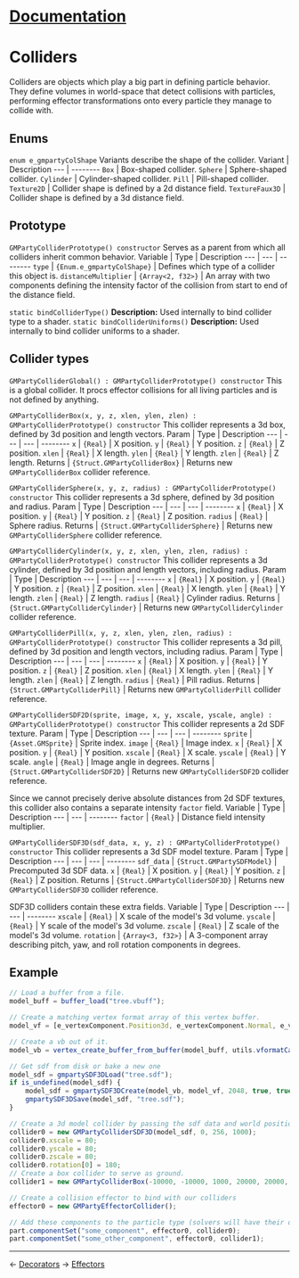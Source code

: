 ﻿# [Documentation](docs/documentation.md)
# Colliders
Colliders are objects which play a big part in defining particle behavior. They define volumes in world-space that detect collisions with particles, performing effector transformations onto every particle they manage to collide with.

## Enums
`enum e_gmpartyColShape`
Variants describe the shape of the collider.
Variant | Description
--- | --------
`Box` | Box-shaped collider.
`Sphere` | Sphere-shaped collider.
`Cylinder` | Cylinder-shaped collider.
`Pill` | Pill-shaped collider.
`Texture2D` | Collider shape is defined by a 2d distance field.
`TextureFaux3D` | Collider shape is defined by a 3d distance field.

## Prototype
`GMPartyColliderPrototype() constructor`
Serves as a parent from which all colliders inherit common behavior.
Variable | Type | Description
--- | --- | --------
`type` | `{Enum.e_gmpartyColShape}` | Defines which type of a collider this object is.
`distanceMultiplier` | `{Array<2, f32>}` | An array with two components defining the intensity factor of the collision from start to end of the distance field.

`static bindColliderType()`
**Description:** Used internally to bind collider type to a shader.
`static bindColliderUniforms()`
**Description:** Used internally to bind collider uniforms to a shader.

## Collider types
`GMPartyColliderGlobal() : GMPartyColliderPrototype() constructor`
This is a global collider. It procs effector collisions for all living particles and is not defined by anything. 

`GMPartyColliderBox(x, y, z, xlen, ylen, zlen) : GMPartyColliderPrototype() constructor`
This collider represents a 3d box, defined by 3d position and length vectors.
Param | Type | Description
--- | --- | --- | --------
`x` | `{Real}` | X position.
`y` | `{Real}` | Y position.
`z` | `{Real}` | Z position.
`xlen` | `{Real}` | X length.
`ylen` | `{Real}` | Y length.
`zlen` | `{Real}` | Z length.
Returns | `{Struct.GMPartyColliderBox}` | Returns new `GMPartyColliderBox` collider reference.

`GMPartyColliderSphere(x, y, z, radius) : GMPartyColliderPrototype() constructor`
This collider represents a 3d sphere, defined by 3d position and radius.
Param | Type | Description
--- | --- | --- | --------
`x` | `{Real}` | X position.
`y` | `{Real}` | Y position.
`z` | `{Real}` | Z position.
`radius` | `{Real}` | Sphere radius.
Returns | `{Struct.GMPartyColliderSphere}` | Returns new `GMPartyColliderSphere` collider reference.

`GMPartyColliderCylinder(x, y, z, xlen, ylen, zlen, radius) : GMPartyColliderPrototype() constructor`
This collider represents a 3d cylinder, defined by 3d position and length vectors, including radius.
Param | Type | Description
--- | --- | --- | --------
`x` | `{Real}` | X position.
`y` | `{Real}` | Y position.
`z` | `{Real}` | Z position.
`xlen` | `{Real}` | X length.
`ylen` | `{Real}` | Y length.
`zlen` | `{Real}` | Z length.
`radius` | `{Real}` | Cylinder radius.
Returns | `{Struct.GMPartyColliderCylinder}` | Returns new `GMPartyColliderCylinder` collider reference.

`GMPartyColliderPill(x, y, z, xlen, ylen, zlen, radius) : GMPartyColliderPrototype() constructor`
This collider represents a 3d pill, defined by 3d position and length vectors, including radius.
Param | Type | Description
--- | --- | --- | --------
`x` | `{Real}` | X position.
`y` | `{Real}` | Y position.
`z` | `{Real}` | Z position.
`xlen` | `{Real}` | X length.
`ylen` | `{Real}` | Y length.
`zlen` | `{Real}` | Z length.
`radius` | `{Real}` | Pill radius.
Returns | `{Struct.GMPartyColliderPill}` | Returns new `GMPartyColliderPill` collider reference.

`GMPartyColliderSDF2D(sprite, image, x, y, xscale, yscale, angle) : GMPartyColliderPrototype() constructor`
This collider represents a 2d SDF texture.
Param | Type | Description
--- | --- | --- | --------
`sprite` | `{Asset.GMSprite}` | Sprite index.
`image` | `{Real}` | Image index.
`x` | `{Real}` | X position.
`y` | `{Real}` | Y position.
`xscale` | `{Real}` | X scale.
`yscale` | `{Real}` | Y scale.
`angle` | `{Real}` | Image angle in degrees.
Returns | `{Struct.GMPartyColliderSDF2D}` | Returns new `GMPartyColliderSDF2D` collider reference.

Since we cannot precisely derive absolute distances from 2d SDF textures, this collider also contains a separate intensity `factor` field.
Variable | Type | Description
--- | --- | --------
`factor` | `{Real}` | Distance field intensity multiplier.

`GMPartyColliderSDF3D(sdf_data, x, y, z) : GMPartyColliderPrototype() constructor`
This collider represents a 3d SDF model texture.
Param | Type | Description
--- | --- | --- | --------
`sdf_data` | `{Struct.GMPartySDFModel}` | Precomputed 3d SDF data.
`x` | `{Real}` | X position.
`y` | `{Real}` | Y position.
`z` | `{Real}` | Z position.
Returns | `{Struct.GMPartyColliderSDF3D}` | Returns new `GMPartyColliderSDF3D` collider reference.

SDF3D colliders contain these extra fields.
Variable | Type | Description
--- | --- | --------
`xscale` | `{Real}` | X scale of the model's 3d volume.
`yscale` | `{Real}` | Y scale of the model's 3d volume.
`zscale` | `{Real}` | Z scale of the model's 3d volume.
`rotation` | `{Array<3, f32>}` | A 3-component array describing pitch, yaw, and roll rotation components in degrees.

## Example
```js
// Load a buffer from a file.
model_buff = buffer_load("tree.vbuff");

// Create a matching vertex format array of this vertex buffer.
model_vf = [e_vertexComponent.Position3d, e_vertexComponent.Normal, e_vertexComponent.Color];

// Create a vb out of it.
model_vb = vertex_create_buffer_from_buffer(model_buff, utils.vformatCache(model_vf) );

// Get sdf from disk or bake a new one
model_sdf = gmpartySDF3DLoad("tree.sdf");
if is_undefined(model_sdf) {
	model_sdf = gmpartySDF3DCreate(model_vb, model_vf, 2048, true, true);
	gmpartySDF3DSave(model_sdf, "tree.sdf");
}

// Create a 3d model collider by passing the sdf data and world position.
collider0 = new GMPartyColliderSDF3D(model_sdf, 0, 256, 1000);
collider0.xscale = 80;
collider0.yscale = 80;
collider0.zscale = 80;
collider0.rotation[0] = 180;
// Create a box collider to serve as ground.
collider1 = new GMPartyColliderBox(-10000, -10000, 1000, 20000, 20000, 256);

// Create a collision effector to bind with our colliders
effector0 = new GMPartyEffectorCollider();

// Add these components to the particle type (solvers will have their own component stack in the future)
part.componentSet("some_component", effector0, collider0);
part.componentSet("some_other_component", effector0, collider1);

```
---
<- [Decorators](docs/dev/decorators.md)
-> [Effectors](docs/dev/effectors.md)

